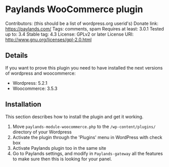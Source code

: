 # Paylands WooCommerce plugin
Contributors: (this should be a list of wordpress.org userid's)
Donate link: https://paylands.com/
Tags: comments, spam
Requires at least: 3.0.1
Tested up to: 3.4
Stable tag: 4.3
License: GPLv2 or later
License URI: http://www.gnu.org/licenses/gpl-2.0.html

## Details
If you want to prove this plugin you need to have installed the next versions of wordpress and woocommerce:

- Wordpress: 5.2.1
- Woocommerce: 3.5.3

## Installation
This section describes how to install the plugin and get it working.

1. Move `paylands-module-woocommerce.php` to the `/wp-content/plugins/` directory of your Wordpress
2. Activate the plugin through the 'Plugins' menu in WordPress with check box
3. Activate Paylands plugin too in the same site
4. Go to Paylands settings, and modify in `Paylands-gateway` all the features to make sure then this is looking for your panel.



